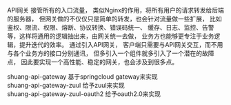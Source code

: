 

API网关 接管所有的入口流量，
类似Nginx的作用，将所有用户的请求转发给后端的服务器，
但网关做的不仅仅只是简单的转发，也会针对流量做一些扩展，
比如鉴权、限流、权限、熔断、协议转换、错误码统一、
缓存、日志、监控、告警等，这样将通用的逻辑抽出来，由网关统一去做，
业务方也能够更专注于业务逻辑，提升迭代的效率。 通过引入API网关，
客户端只需要与API网关交互，而不用与各个业务方的接口分别通讯，
但多引入一个组件就多引入了一个潜在的故障点，
因此要实现一个高性能、稳定的网关，也会涉及到很多点。


shuang-api-gateway              基于springcloud gateway来实现  
shuang-api-gateway-zuul         给予zuul来实现  
shuang-api-gateway-zuul-oauth2  给予oauth2.0来实现  